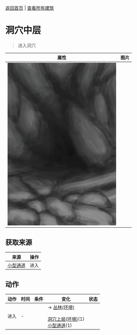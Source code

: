 [返回首页](index.md)   |  [查看所有建筑](building.md)
# 洞穴中层  
> 进入洞穴  
  
  属性  |   图片   
 ----  |  ----:   
   |  ![](Sprite/CaveEntrance.png)   
  
## 获取来源  
来源  |  操作  
----  |  ----  
[小型通道](DarkChamberCaveEntrance.md)  |  进入  
## 动作  
动作  |  时间  |  条件  |  变化  |  状态  
----  |  ----  |  ----  |  ----  |  ----  
进入  |  -  |    |  → [丛林(环境)](Env_Jungle.md)<br><br>[洞穴上层(环境)](Env_MidChamber.md)(1)<br>[小型通道](DarkChamberCaveEntrance.md)(1)  |    
